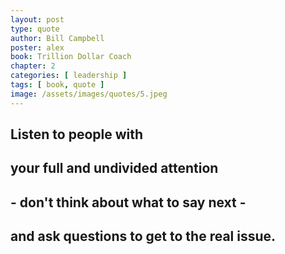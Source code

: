 ```yaml
---
layout: post
type: quote
author: Bill Campbell
poster: alex
book: Trillion Dollar Coach
chapter: 2
categories: [ leadership ]
tags: [ book, quote ]
image: /assets/images/quotes/5.jpeg
---
```

## Listen to people with 
## your full and undivided attention 
## - don't think about what to say next - 
## and ask questions to get to the real issue.